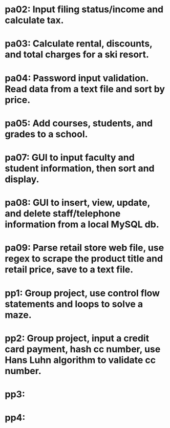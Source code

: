# pa02: Input filing status/income and calculate tax. 
# pa03: Calculate rental, discounts, and total charges for a ski resort. 
# pa04: Password input validation. Read data from a text file and sort by price. 
# pa05: Add courses, students, and grades to a school. 
# pa07: GUI to input faculty and student information, then sort and display. 
# pa08: GUI to insert, view, update, and delete staff/telephone information from a local MySQL db.
# pa09: Parse retail store web file, use regex to scrape the product title and retail price, save to a text file.
# pp1: Group project, use control flow statements and loops to solve a maze.
# pp2: Group project, input a credit card payment, hash cc number, use Hans Luhn algorithm to validate cc number.
# pp3:
# pp4:
